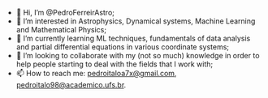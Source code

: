 - 👋 Hi, I’m @PedroFerreirAstro;
- 👀 I’m interested in Astrophysics, Dynamical systems, Machine Learning and Mathematical Physics;
- 🌱 I’m currently learning ML techniques, fundamentals of data analysis and partial differential equations in various coordinate systems;
- 💞️ I’m looking to collaborate with my (not so much) knowledge in order to help people starting to deal with the fields that I work with;
- 📫 How to reach me: pedroitaloa7x@gmail.com, pedroitalo98@academico.ufs.br.

<!---
PedroFerreirAstro/PedroFerreirAstro is a ✨ special ✨ repository because its `README.md` (this file) appears on your GitHub profile.
You can click the Preview link to take a look at your changes.
--->
